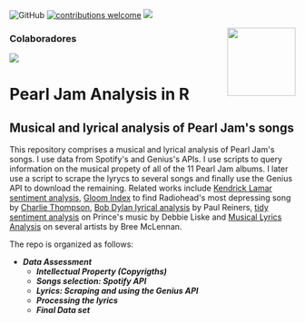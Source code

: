 ![GitHub](https://img.shields.io/github/license/jorgeluis8ar/Pearl-Jam-Analysis) [![contributions welcome](https://img.shields.io/badge/contributions-welcome-brightgreen.svg?style=flat)](https://github.com/Pearl-Jam-Analysis/jorgeluis8ar/issues) ![](https://img.shields.io/github/followers/jorgeluis8ar?style=social)

<img src="https://avatars0.githubusercontent.com/u/69487641?s=400&v=4" align="right" width=120 height=120 alt="" />

### Colaboradores 
<a href="https://github.com/jorgeluis8ar/Pearl-Jam-Analysis/graphs/contributors">
  <img src="https://contributors-img.web.app/image?repo=jorgeluis8ar/Pearl-Jam-Analysis" />
</a>


# Pearl Jam Analysis in R
## Musical and lyrical analysis of Pearl Jam's songs

This repository comprises a musical and lyrical analysis of Pearl Jam's songs. I use data from Spotify's and Genius's APIs. I use scripts to query information on the musical propety of all of the 11 Pearl Jam albums. I later use a script to scrape the lyrycs to several songs and finally use the Genius API to download the remaining. Related works include [Kendrick Lamar sentiment analysis](https://github.com/davidklaing/kendrick/blob/master/README.md), [Gloom Index](https://www.rcharlie.com/blog/fitter-happier/) to find Radiohead's most depressing song by [Charlie Thompson](https://www.rcharlie.com), [Bob Dylan lyrical analysis](https://rpubs.com/paul_reiners/406359) by Paul Reiners, [tidy sentiment analysis](https://www.datacamp.com/community/tutorials/sentiment-analysis-R) on Prince's music by Debbie Liske and [Musical Lyrics Analysis](https://rpubs.com/BreeMcLennan/music_lyric_analysis) on several artists by Bree McLennan.

The repo is organized as follows:


* ***Data Assessment***
  + ***Intellectual Property (Copyrigths)***
  + ***Songs selection: Spotify API***
  + ***Lyrics: Scraping and using the Genius API***
  + ***Processing the lyrics***
  + ***Final Data set***

